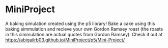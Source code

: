 # MiniProject
A baking simulation created using the p5 library!
Bake a cake using this baking simmulation and recieve your own Gordon Ramsey roast (the roasts in this simmulation are actual quotes from Gordon Ramsey).
Check it out at https://abigailrb03.github.io/MiniProject/p5/Mini-Project/
